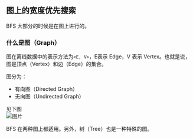 ## 图上的宽度优先搜索

BFS 大部分的时候是在图上进行的。

### 什么是图（Graph）

图在离线数据中的表示方法为`<E, V>`，E表示 Edge，V 表示 Vertex。也就是说，图是顶点（Vertex）和边（Edge）的集合。

图分为：

* 有向图（Directed Graph）
* 无向图（Undirected Graph）

见下图  
![](http://media.jiuzhang.com/markdown/images/3/27/cce99416-316f-11e8-b86d-0242ac110002.jpg "图片")

BFS 在两种图上都适用。另外，树（Tree）也是一种特殊的图。





